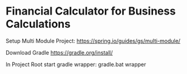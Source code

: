 # Financial Calculator for Business Calculations


Setup Multi Module Project: https://spring.io/guides/gs/multi-module/

Download Gradle https://gradle.org/install/

In Project Root start gradle wrapper: gradle.bat wrapper
